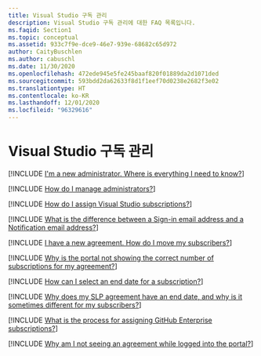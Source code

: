 ```yaml
---
title: Visual Studio 구독 관리
description: Visual Studio 구독 관리에 대한 FAQ 목록입니다.
ms.faqid: Section1
ms.topic: conceptual
ms.assetid: 933c7f9e-dce9-46e7-939e-68682c65d972
author: CaityBuschlen
ms.author: cabuschl
ms.date: 11/30/2020
ms.openlocfilehash: 472ede945e5fe245baaf820f01889da2d1071ded
ms.sourcegitcommit: 593bdd2da62633f8d1f1eef70d0238e2682f3e02
ms.translationtype: HT
ms.contentlocale: ko-KR
ms.lasthandoff: 12/01/2020
ms.locfileid: "96329616"
---
```

# <a name="managing-visual-studio-subscriptions"></a>Visual Studio 구독 관리

[!INCLUDE [I'm a new administrator. Where is everything I need to know?](includes/new-admin.md)]

[!INCLUDE [How do I manage administrators?](includes/manage-admins.md)]

[!INCLUDE [How do I assign Visual Studio subscriptions?](includes/assign-subscriptions.md)]

[!INCLUDE [What is the difference between a Sign-in email address and a Notification email address?](includes/email-types.md)]

[!INCLUDE [I have a new agreement. How do I move my subscribers?](includes/new-agreement.md)]

[!INCLUDE [Why is the portal not showing the correct number of subscriptions for my agreement?](includes/incorrect-subscription-quantity.md)]

[!INCLUDE [How can I select an end date for a subscription?](includes/select-end-date.md)]

[!INCLUDE [Why does my SLP agreement have an end date, and why is it sometimes different for my subscribers?](includes/slp-end-dates.md)]

[!INCLUDE [What is the process for assigning GitHub Enterprise subscriptions?](includes/github-assign-process.md)]

[!INCLUDE [Why am I not seeing an agreement while logged into the portal?](includes/no-agreement.md)]